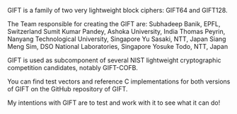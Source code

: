 GIFT is a family of two very lightweight block ciphers: GIFT64 and GIFT128.

The Team responsible for creating the GIFT are: 
Subhadeep Banik, EPFL, Switzerland
Sumit Kumar Pandey, Ashoka University, India
Thomas Peyrin, Nanyang Technological University, Singapore
Yu Sasaki, NTT, Japan
Siang Meng Sim, DSO National Laboratories, Singapore
Yosuke Todo, NTT, Japan

GIFT is used as subcomponent of several NIST lightweight cryptographic competition candidates, notably GIFT-COFB.

You can find test vectors and reference C implementations for both versions of GIFT on the GitHub repository of GIFT.

My intentions with GIFT are to test and work with it to see what it can do!
